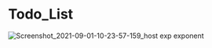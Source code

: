 # Todo_List
![Screenshot_2021-09-01-10-23-57-159_host exp exponent](https://user-images.githubusercontent.com/49300740/131601851-bc6e5f80-36ae-4528-9de7-616a07c66d92.jpg)
